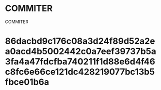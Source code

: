 # COMMITER
COMMITER






# 86dacbd9c176c08a3d24f89d52a2ea0acd4b5002442c0a7eef39737b5a3fa4a47fdcfba740211f1d88e6d4f46c8fc6e66ce121dc428219077bc13b5fbce01b6a
